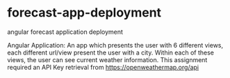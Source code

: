 # forecast-app-deployment
angular forecast application deployment 

Angular Application: An app which presents the user with 6 different views, each different url/view present the user with a city. Within each of these views, the user can see current weather information. This assignment required an API Key retrieval from https://openweathermap.org/api

